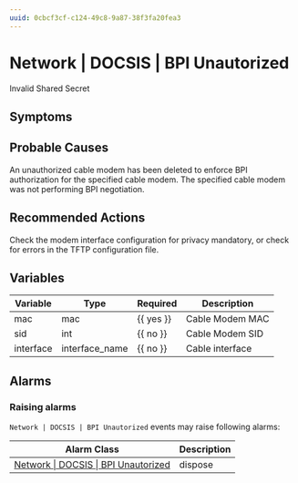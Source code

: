 ```yaml
---
uuid: 0cbcf3cf-c124-49c8-9a87-38f3fa20fea3
---
```

# Network | DOCSIS | BPI Unautorized

Invalid Shared Secret

## Symptoms

## Probable Causes

An unauthorized cable modem has been deleted to enforce BPI authorization for the specified cable modem. The specified cable modem was not performing BPI negotiation.

## Recommended Actions

Check the modem interface configuration for privacy mandatory, or check for errors in the TFTP configuration file.

## Variables

| Variable  | Type           | Required  | Description     |
| --------- | -------------- | --------- | --------------- |
| mac       | mac            | {{ yes }} | Cable Modem MAC |
| sid       | int            | {{ no }}  | Cable Modem SID |
| interface | interface_name | {{ no }}  | Cable interface |

## Alarms

### Raising alarms

`Network | DOCSIS | BPI Unautorized` events may raise following alarms:

| Alarm Class                                                                                                | Description |
| ---------------------------------------------------------------------------------------------------------- | ----------- |
| [Network \| DOCSIS \| BPI Unautorized](../../../alarm-classes-reference/network/docsis/bpi-unautorized.md) | dispose     |
